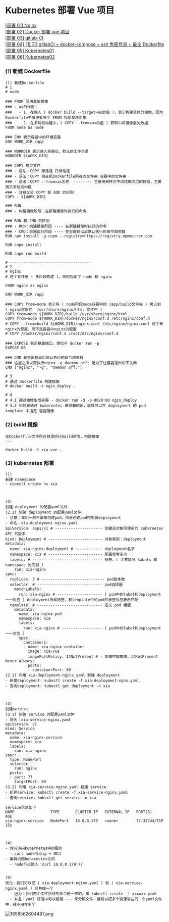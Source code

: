 # Kubernetes 部署 Vue 项目

[[部署 01] Nginx](https://juejin.im/post/6844904095464030215)  
[[部署 02] Docker 部署 vue 项目](https://juejin.im/post/6844904099024994312)  
[[部署 03] gitlab-CI](https://juejin.im/post/6844904103944912904)  
[[部署 04] [复习] gitlabCI + docker-compose + ssh 免密登录 + 最全 Dockerfile](https://juejin.cn/post/7066315404561350670)  
[[部署 05] Kubernetes01](https://juejin.cn/post/7083047157413969928)  
[[部署 06] Kubernetes02](https://juejin.cn/post/7123855003697020958)

### (1) 新建 Dockerfile

```
(1) 新建Dockerfile
# 1
# node

### FROM 引用基础镜像
### - as的作用：
###   - 1. 在输入 ( docker build --target=as的值 )，表示构建具体的镜像，因为 Dockerfile中啃根有多个 FROM 指定基准对象
###   - 2. 在多阶段构建中，( COPY --from=as的值 ) 获取中间镜像层的数据
FROM node as node

### ENV 表示容器中的环境变量
ENV WORK_DIR /app

### WORKDIR 表示进入容器后，默认的工作目录
WORKDIR ${WORK_DIR}

### COPY 拷贝文件
### - 语法：COPY 源路径 目标路径
### - 语法：COPY 宿主机Dockerfile所在的文件夹 容器中的文件夹
### - 语法：COPY --from=as名称  -------- 主要用来拷贝中间镜像次层的数据，主要用于多阶段构建
### - 注意区分 COPY 和 ADD 的区别
COPY . ${WORK_DIR}

### RUN
### - 构建镜像阶段：在新建镜像时执行的命令

### RUN 和 CMD 的区别
### - RUN：构建镜像阶段 ---- 在新建镜像时执行的命令
### - CMD：容器运行阶段 ---- 在容器启动后默认执行的命令和参数
RUN npm install -g cnpm --registry=https://registry.npmmirror.com

RUN cnpm install

RUN cnpm run build

# ------------------------------------
# 2
# nginx
# 这个文件是 ( 多阶段构建 )，同时指定了 node 和 nginx

FROM nginx as nginx

ENV WORK_DIR /app

### COPY from=node 表示将 ( node阶段node容器中的 /app/build文件夹 ) 拷贝到 ( nginx容器的  /usr/share/nginx/html 文件中 )
COPY from=node ${WORK_DIR}/build /usr/share/nginx/html
COPY from=node ${WORK_DIR}/docker/nginx/conf.d /etc/nginx/conf.d
# COPY --from=build ${WORK_DIR}/nginx.conf /etc/nginx/nginx.conf 这个是nginx的配置，而不是容器中nginx的配置
# COPY /docker/nginx/conf.d /root/etc/nginx/conf.d

### EXPOSE 表示暴露端口，类似于 docker run -p
EXPOSE 80

### CMD 是容器启动后默认执行的命令和参数
### 这里之所以要执行nginx -g daemon off; 是为了让容器退出后不关闭
CMD ["nginx", "-g", "daemon off;"]

# 3
# 通过 Dockerfile 构建镜像
# docker build -t ngin_deploy .

# 4
# 4.1 通过镜像生成容器 - docker run -d -p 8020:80 ngin_deploy
# 4.2 如何是通过 kubernetes 来部署的话，直接可以在 deployment 的 pod template 中指定 容器镜像
```

### (2) build 镜像

```
在Dockerfile文件所在目录执行build命令，构建镜像
---

docker build -t xia-vue .
```

### (3) kubernetes 部署

```
(1)
新建 namespace
- cubectl create ns xia



(2)
创建 deployment 的配置yaml文件
(2.1) 创建 deployment 的配置yaml文件
- 注意：我们一般不直接创建pod，而是创建pod控制器deployment
- 命名：xia-deployment-nginx.yaml
apiVersion: apps/v1 # --------------------- 创建该对象所使用的 Kubernetes API 的版本
kind: Deployment # ------------------------ 对象类别：deployment
metadata:
  name: xia-nginx-deployment # ------------ deployment名字
  namespace: xia # ------------------------ 所属命令空间
  labels: # ------------------------------- 标签，( 注意区分 labels 和 namespace 的区别 )
    run: xia-nginx
spec:
  replicas: 3 # ---------------------------- pod副本数
  selector: # ----------------------------- pod选择器
    matchLabels:
      run: xia-nginx # -------------------- [ pod中的label和deployment一一对应 ] deployment所属标签，和template中的pod的标签对应表示匹配
  template: # ----------------------------- 定义 pod 模版
    metadata:
      name: xia-nginx-pod
      namespace: xia
      labels:
        run: xia-nginx # ------------------ [ pod中的label和deployment一一对应 ]
      spec:
        containers:
        - name: xia-nginx-container
          image: xia-vue
          imagePullPolicy: IfNotPresent # - 镜像拉取策略，IfNotPresent Never Alwarys
          ports:
          - containerPort: 80
(2.2) 利用 xia-deployment-nginx.yaml 新建 deployment
- 新建deployment: kubectl create -f xia-deployment-ngnx.yaml
- 查询deployment: kubectl get deployment -n xia



(3)
创建service
(3.1) 创建 service 的配置yaml文件
- 命名：xia-service-nginx.yaml
apiVersion: v1
kind: Service
metadata:
  name: xia-nginx-service
  namespace: xia
  labels:
    run: xia-nginx
spec:
  type: NodePort
  selector:
    run: nginx
  ports:
  - port: 77
    targetPort: 80
(3.2) 利用 xia-service-nginx.yaml 新建 service
- 新建service: kubectl create -f xia-service-nginx.yaml
- 查询service: kubectl get service -n xia

service信息如下
NAME                TYPE       CLUSTER-IP   EXTERNAL-IP   PORT(S)        AGE
xia-nginx-service   NodePort   10.0.0.179   <none>        77:32244/TCP   15s



(4)
- 外网访问kubernetes中的服务
  - curl node节点ip + 端口
- 集群内部kubernetes访问
  - node节点输入：curl 10.0.0.179:77


(5)
优化：我们可以把 ( xia-deployment-nginx.yaml ) 和 ( xia-service-nginx.yaml ) 合并成一个
  - 因为：我们两个文件执行的命令是一样的，即 kubectl create -f xxxxxx.yaml
  - 并且：yaml 规范中可以使用 --- 来分隔文件，就可以把多个资源写在同一个yaml文件中，就不用写多个
```

![1658562604497.png](https://p6-juejin.byteimg.com/tos-cn-i-k3u1fbpfcp/2812ccb3765c4dbe809b61ac2c6cd2d0~tplv-k3u1fbpfcp-watermark.image?)
